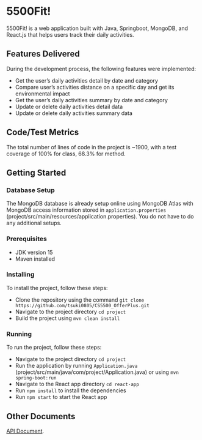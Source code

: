 # 5500Fit!
5500Fit! is a web application built with Java, Springboot, MongoDB, and React.js that helps users track their daily activities.

## Features Delivered
During the development process, the following features were implemented:
- Get the user’s daily activities detail by date and category
- Compare user’s activities distance on a specific day and get its environmental impact
- Get the user’s daily activities summary by date and category
- Update or delete daily activities detail data
- Update or delete daily activities summary data

## Code/Test Metrics
The total number of lines of code in the project is ~1900, with a test coverage of 100% for class, 68.3% for method.

## Getting Started
### Database Setup
The MongoDB database is already setup online using MongoDB Atlas with MongoDB access information stored in `application.properties` (project/src/main/resources/application.properties). You do not have to do any additional setups.

### Prerequisites
- JDK version 15
- Maven installed

### Installing
To install the project, follow these steps:

- Clone the repository using the command `git clone https://github.com/tsuki0805/CS5500_OfferPlus.git`
- Navigate to the project directory `cd project`
- Build the project using `mvn clean install`

### Running
To run the project, follow these steps:

- Navigate to the project directory `cd project`
- Run the application by running `Application.java` (project/src/main/java/com/project/Application.java) or using `mvn spring-boot:run`
- Navigate to the React app directory `cd react-app`
- Run `npm install` to install the dependencies
- Run `npm start` to start the React app

## Other Documents
[API Document](https://docs.google.com/document/d/1VFA4bvL453Qteau0EMPNv3REVsG9eINMTQ-SyOcWflU/edit?usp=sharing).
